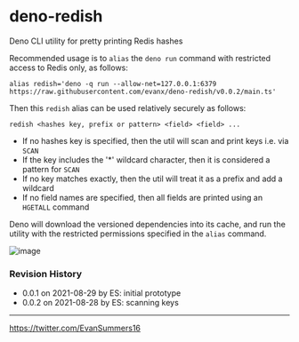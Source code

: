 # deno-redish

Deno CLI utility for pretty printing Redis hashes

Recommended usage is to `alias` the `deno run` command with restricted access to Redis only, as follows:

```shell
alias redish='deno -q run --allow-net=127.0.0.1:6379 https://raw.githubusercontent.com/evanx/deno-redish/v0.0.2/main.ts'
```

Then this `redish` alias can be used relatively securely as follows:

```shell
redish <hashes key, prefix or pattern> <field> <field> ...
```

- If no hashes key is specified, then the util will scan and print keys i.e. via `SCAN`
- If the key includes the '\*' wildcard character, then it is considered a pattern for `SCAN`
- If no key matches exactly, then the util will treat it as a prefix and add a wildcard
- If no field names are specified, then all fields are printed using an `HGETALL` command

Deno will download the versioned dependencies into its cache, and run the utility with the restricted permissions specified in the `alias` command.

![image](https://user-images.githubusercontent.com/899558/131217147-b0de7608-4e08-4cb0-8484-a924514c2b93.png)

### Revision History

- 0.0.1 on 2021-08-29 by ES: initial prototype
- 0.0.2 on 2021-08-28 by ES: scanning keys

<hr>
<a href='https://twitter.com/EvanSummers16'>https://twitter.com/EvanSummers16</a>
